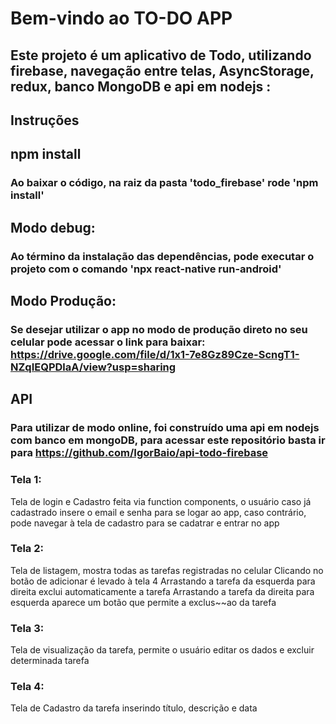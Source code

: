 # Bem-vindo ao TO-DO APP
## Este projeto é um aplicativo de Todo, utilizando firebase, navegação entre telas, AsyncStorage, redux, banco MongoDB e api em nodejs :

## Instruções

## npm install
### Ao baixar o código, na raiz da pasta 'todo_firebase' rode 'npm install'

## Modo debug:
### Ao término da instalação das dependências, pode executar o projeto com o comando 'npx react-native run-android'

## Modo Produção:
### Se desejar utilizar o app no modo de produção direto no seu celular pode acessar o link para baixar: https://drive.google.com/file/d/1x1-7e8Gz89Cze-ScngT1-NZqIEQPDlaA/view?usp=sharing

## API
### Para utilizar de modo online, foi construído uma api em nodejs com banco em mongoDB, para acessar este repositório basta ir para https://github.com/IgorBaio/api-todo-firebase


### Tela 1:
Tela de login e Cadastro feita via function components, o usuário caso já cadastrado insere o email e senha 
para se logar ao app, caso contrário, pode navegar à tela de cadastro para se cadatrar e entrar no app 

### Tela 2:
Tela de listagem, mostra todas as tarefas registradas no celular
Clicando no botão de adicionar é levado à tela 4
Arrastando a tarefa da esquerda para direita exclui automaticamente a tarefa
Arrastando a tarefa da direita para esquerda aparece um botão que permite a exclus~~ao da tarefa

### Tela 3:
Tela de visualização da tarefa, permite o usuário editar os dados e excluir determinada tarefa

### Tela 4:
Tela de Cadastro da tarefa inserindo título, descrição e data

